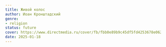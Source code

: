 ```yaml
---
title: Живой колос
author: Иоан Кронштадский
genre:
- religion
status: future
cover: https://www.directmedia.ru/cover/fb/fbb0e89b9c45df5fd4253678e062f2d26g83i7wkgd/Kronshtadtskij_ZHivoj_Kolos.jpg
date: 2025-01-18
---
```


